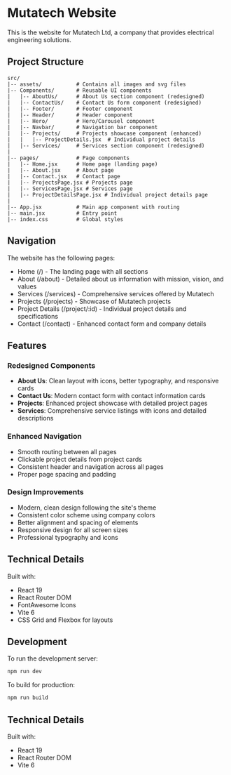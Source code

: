 # Mutatech Website

This is the website for Mutatech Ltd, a company that provides electrical engineering solutions.

## Project Structure

```
src/
|-- assets/           # Contains all images and svg files
|-- Components/       # Reusable UI components
|   |-- AboutUs/      # About Us section component (redesigned)
|   |-- ContactUs/    # Contact Us form component (redesigned)
|   |-- Footer/       # Footer component
|   |-- Header/       # Header component
|   |-- Hero/         # Hero/Carousel component
|   |-- Navbar/       # Navigation bar component
|   |-- Projects/     # Projects showcase component (enhanced)
|   |   |-- ProjectDetails.jsx  # Individual project details
|   |-- Services/     # Services section component (redesigned)
|
|-- pages/            # Page components
|   |-- Home.jsx      # Home page (landing page)
|   |-- About.jsx     # About page
|   |-- Contact.jsx   # Contact page
|   |-- ProjectsPage.jsx # Projects page
|   |-- ServicesPage.jsx # Services page
|   |-- ProjectDetailsPage.jsx # Individual project details page
|
|-- App.jsx           # Main app component with routing
|-- main.jsx          # Entry point
|-- index.css         # Global styles
```

## Navigation

The website has the following pages:
- Home (/) - The landing page with all sections
- About (/about) - Detailed about us information with mission, vision, and values
- Services (/services) - Comprehensive services offered by Mutatech
- Projects (/projects) - Showcase of Mutatech projects
- Project Details (/project/:id) - Individual project details and specifications
- Contact (/contact) - Enhanced contact form and company details

## Features

### Redesigned Components
- **About Us**: Clean layout with icons, better typography, and responsive cards
- **Contact Us**: Modern contact form with contact information cards
- **Projects**: Enhanced project showcase with detailed project pages
- **Services**: Comprehensive service listings with icons and detailed descriptions

### Enhanced Navigation
- Smooth routing between all pages
- Clickable project details from project cards
- Consistent header and navigation across all pages
- Proper page spacing and padding

### Design Improvements
- Modern, clean design following the site's theme
- Consistent color scheme using company colors
- Better alignment and spacing of elements
- Responsive design for all screen sizes
- Professional typography and icons

## Technical Details

Built with:
- React 19
- React Router DOM
- FontAwesome Icons
- Vite 6
- CSS Grid and Flexbox for layouts

## Development

To run the development server:

```bash
npm run dev
```

To build for production:

```bash
npm run build
```

## Technical Details

Built with:
- React 19
- React Router DOM
- Vite 6
